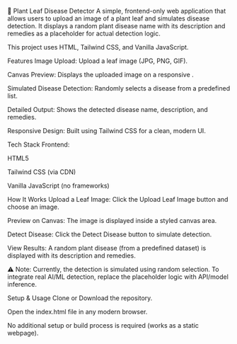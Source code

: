 🌿 Plant Leaf Disease Detector
A simple, frontend-only web application that allows users to upload an image of a plant leaf and simulates disease detection. It displays a random plant disease name with its description and remedies as a placeholder for actual detection logic.

This project uses HTML, Tailwind CSS, and Vanilla JavaScript.

Features
Image Upload: Upload a leaf image (JPG, PNG, GIF).

Canvas Preview: Displays the uploaded image on a responsive <canvas>.

Simulated Disease Detection: Randomly selects a disease from a predefined list.

Detailed Output: Shows the detected disease name, description, and remedies.

Responsive Design: Built using Tailwind CSS for a clean, modern UI.

Tech Stack
Frontend:

HTML5

Tailwind CSS (via CDN)

Vanilla JavaScript (no frameworks)

How It Works
Upload a Leaf Image:
Click the Upload Leaf Image button and choose an image.

Preview on Canvas:
The image is displayed inside a styled canvas area.

Detect Disease:
Click the Detect Disease button to simulate detection.

View Results:
A random plant disease (from a predefined dataset) is displayed with its description and remedies.

⚠️ Note: Currently, the detection is simulated using random selection. To integrate real AI/ML detection, replace the placeholder logic with API/model inference.

Setup & Usage
Clone or Download the repository.

Open the index.html file in any modern browser.

No additional setup or build process is required (works as a static webpage).
